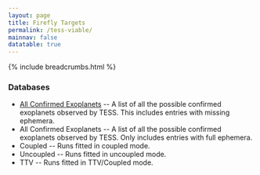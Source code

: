```yaml
---
layout: page
title: Firefly Targets
permalink: /tess-viable/
mainnav: false
datatable: true
---
```

{% include breadcrumbs.html %}

### Databases

- [All Confirmed Exoplanets](https://sourestdeeds.github.io/tess_viable.html) -- A list of all the possible confirmed exoplanets observed by TESS. This includes entries with missing ephemera.
- All Confirmed Exoplanets -- A list of all the possible confirmed exoplanets observed by TESS. Only includes entries with full ephemera.
- Coupled -- Runs fitted in coupled mode.
- Uncoupled -- Runs fitted in uncoupled mode.
- TTV -- Runs fitted in TTV/Coupled mode.